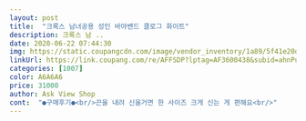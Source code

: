 ```yaml
---
layout: post 
title:  "크록스 남녀공용 성인 바야밴드 클로그 화이트" 
description: 크록스 남 ..
date: 2020-06-22 07:44:30 
img: https://static.coupangcdn.com/image/vendor_inventory/1a89/5f41e20da75c6da911dda92a02aa8314512b32103e3e8e57d1c562d8e8fc.jpg 
linkUrl: https://link.coupang.com/re/AFFSDP?lptag=AF3600438&subid=ahnPublicAsk&pageKey=1331963775&itemId=2356531234&vendorItemId=70896550757&traceid=V0-113-326c72a82221124e 
categories: [1007] 
color: A6A6A6 
price: 31000 
author: Ask View Shop 
cont:  "●구매후기●<br/>끈을 내려 신을거면 한 사이즈 크게 신는 게 편해요<br/>" 
---
```

